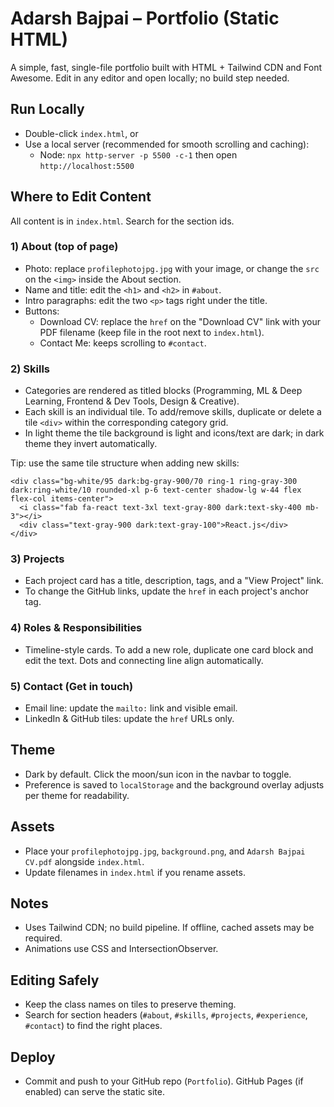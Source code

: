 # Adarsh Bajpai – Portfolio (Static HTML)

A simple, fast, single-file portfolio built with HTML + Tailwind CDN and Font Awesome. Edit in any editor and open locally; no build step needed.

## Run Locally

- Double-click `index.html`, or
- Use a local server (recommended for smooth scrolling and caching):
  - Node: `npx http-server -p 5500 -c-1` then open `http://localhost:5500`

## Where to Edit Content

All content is in `index.html`. Search for the section ids.

### 1) About (top of page)
- Photo: replace `profilephotojpg.jpg` with your image, or change the `src` on the `<img>` inside the About section.
- Name and title: edit the `<h1>` and `<h2>` in `#about`.
- Intro paragraphs: edit the two `<p>` tags right under the title.
- Buttons:
  - Download CV: replace the `href` on the "Download CV" link with your PDF filename (keep file in the root next to `index.html`).
  - Contact Me: keeps scrolling to `#contact`.

### 2) Skills
- Categories are rendered as titled blocks (Programming, ML & Deep Learning, Frontend & Dev Tools, Design & Creative).
- Each skill is an individual tile. To add/remove skills, duplicate or delete a tile `<div>` within the corresponding category grid.
- In light theme the tile background is light and icons/text are dark; in dark theme they invert automatically.

Tip: use the same tile structure when adding new skills:
```
<div class="bg-white/95 dark:bg-gray-900/70 ring-1 ring-gray-300 dark:ring-white/10 rounded-xl p-6 text-center shadow-lg w-44 flex flex-col items-center">
  <i class="fab fa-react text-3xl text-gray-800 dark:text-sky-400 mb-3"></i>
  <div class="text-gray-900 dark:text-gray-100">React.js</div>
</div>
```

### 3) Projects
- Each project card has a title, description, tags, and a "View Project" link.
- To change the GitHub links, update the `href` in each project's anchor tag.

### 4) Roles & Responsibilities
- Timeline-style cards. To add a new role, duplicate one card block and edit the text. Dots and connecting line align automatically.

### 5) Contact (Get in touch)
- Email line: update the `mailto:` link and visible email.
- LinkedIn & GitHub tiles: update the `href` URLs only.

## Theme
- Dark by default. Click the moon/sun icon in the navbar to toggle.
- Preference is saved to `localStorage` and the background overlay adjusts per theme for readability.

## Assets
- Place your `profilephotojpg.jpg`, `background.png`, and `Adarsh Bajpai CV.pdf` alongside `index.html`.
- Update filenames in `index.html` if you rename assets.

## Notes
- Uses Tailwind CDN; no build pipeline. If offline, cached assets may be required.
- Animations use CSS and IntersectionObserver.

## Editing Safely
- Keep the class names on tiles to preserve theming.
- Search for section headers (`#about`, `#skills`, `#projects`, `#experience`, `#contact`) to find the right places.

## Deploy
- Commit and push to your GitHub repo (`Portfolio`). GitHub Pages (if enabled) can serve the static site.



